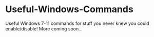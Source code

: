 # Useful-Windows-Commands
Useful Windows 7-11 commands for stuff you never knew you could enable/disable! More coming soon...

